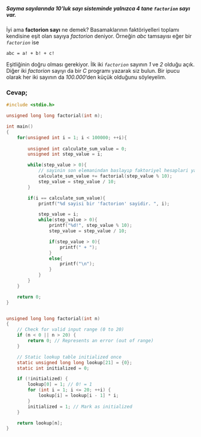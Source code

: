 ##### Sayma sayılarında *10*’luk sayı sisteminde yalnızca _4_ tane *`factorion`* sayı var. 
İyi ama **factorion sayı** ne demek? 
Basamaklarının faktöriyelleri toplamı kendisine eşit olan sayıya *factorion* deniyor. 
Örneğin _abc_ tamsayısı eğer bir *`factorion`* ise

```
abc = a! + b! + c!
```

Eşitliğinin doğru olması gerekiyor. İlk iki *`factorion`* sayının _1_ ve _2_ olduğu açık. 
Diğer iki _factorion_ sayıyı da bir _C_ programı yazarak siz bulun. 
Bir ipucu olarak her iki sayının da _100.000_‘den küçük olduğunu söyleyelim.


### Cevap;


```C
#include <stdio.h>

unsigned long long factorial(int n);

int main() 
{
    for(unsigned int i = 1; i < 100000; ++i){
        
        unsigned int calculate_sum_value = 0;
        unsigned int step_value = i;

        while(step_value > 0){
            // sayinin son elemanindan baslayıp faktoriyel hesaplari yapilip toplaniyor
            calculate_sum_value += factorial(step_value % 10);
            step_value = step_value / 10;
        }

        if(i == calculate_sum_value){
            printf("%d sayisi bir 'factorion' sayidir. ", i);

            step_value = i;
            while(step_value > 0){
                printf("%d!", step_value % 10);
                step_value = step_value / 10;

                if(step_value > 0){
                    printf(" + ");
                }
                else{
                    printf("\n");
                }
            }
        }
    }

    return 0;
}


unsigned long long factorial(int n) 
{
    // Check for valid input range (0 to 20)
    if (n < 0 || n > 20) {
        return 0; // Represents an error (out of range)
    }

    // Static lookup table initialized once
    static unsigned long long lookup[21] = {0};
    static int initialized = 0;

    if (!initialized) {
        lookup[0] = 1; // 0! = 1
        for (int i = 1; i <= 20; ++i) {
            lookup[i] = lookup[i - 1] * i;
        }
        initialized = 1; // Mark as initialized
    }

    return lookup[n];
}
```